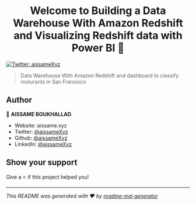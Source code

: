 <h1 align="center">Welcome to Building a Data Warehouse With Amazon Redshift and Visualizing Redshift data with Power BI 👋</h1>
<p>
  <a href="https://twitter.com/aissameXyz" target="_blank">
    <img alt="Twitter: aissameXyz" src="https://img.shields.io/twitter/follow/aissameXyz.svg?style=social" />
  </a>
</p>

> Data Warehouse With Amazon Redshift and dashboard to classify resturants in San Fransisco

## Author

👤 **AISSAME BOUKHALLAD**

* Website: aissame.xyz
* Twitter: [@aissameXyz](https://twitter.com/aissameXyz)
* Github: [@aissameXyz](https://github.com/aissameXyz)
* LinkedIn: [@aissameXyz](https://linkedin.com/in/aissameXyz)

## Show your support

Give a ⭐️ if this project helped you!

***
_This README was generated with ❤️ by [readme-md-generator](https://github.com/kefranabg/readme-md-generator)_